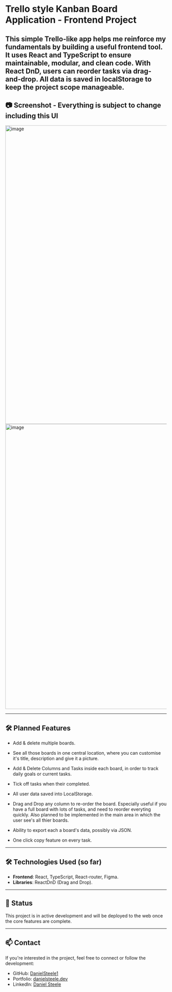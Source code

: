 # Trello style Kanban Board Application - Frontend Project

This simple Trello-like app helps me reinforce my fundamentals by building a useful frontend tool. It uses React and TypeScript to ensure maintainable, modular, and clean code. 
With React DnD, users can reorder tasks via drag-and-drop. All data is saved in localStorage to keep the project scope manageable.
---
## 📷 Screenshot - Everything is subject to change including this UI

<img width="1690" height="928" alt="image" src="https://github.com/user-attachments/assets/cf3b5786-c174-42a0-9993-ca87238110fd" />

<img width="1915" height="886" alt="image" src="https://github.com/user-attachments/assets/53db04b0-2fc0-4e9f-95e9-5d5aa59794a3" />

---
## 🛠 Planned Features

- Add & delete multiple boards.
- See all those boards in one central location, where you can customise it's title, description and give it a picture.
- Add & Delete Columns and Tasks inside each board, in order to track daily goals or current tasks.
- Tick off tasks when their completed.
- All user data saved into LocalStorage. 
- Drag and Drop any column to re-order the board. Especially useful if you have a full board with lots of tasks, and need to reorder everyting quickly. Also planned to be implemented in the main area in which the user see's all thier boards.

- Ability to export each a board's data, possibly via JSON. 
- One click copy feature on every task.

---

## 🛠 Technologies Used (so far)

- **Frontend**: React, TypeScript, React-router, Figma.
- **Libraries**: ReactDnD (Drag and Drop).

---

## 📌 Status

This project is in active development and will be deployed to the web once the core features are complete. 

---

## 📫 Contact

If you're interested in the project, feel free to connect or follow the development:

- GitHub: [DanielSteele1](https://github.com/DanielSteele1)
- Portfolio: [danielsteele.dev](https://danielsteele.dev)
- LinkedIn: [Daniel Steele](https://www.linkedin.com/in/daniel-steele1)

